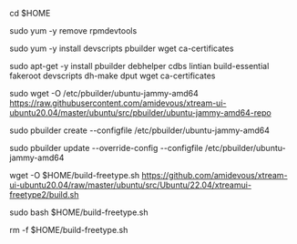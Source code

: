 cd $HOME

sudo yum -y remove rpmdevtools

sudo yum -y install devscripts pbuilder wget ca-certificates

sudo apt-get -y install pbuilder debhelper cdbs lintian build-essential fakeroot devscripts dh-make dput wget ca-certificates

sudo wget -O /etc/pbuilder/ubuntu-jammy-amd64 https://raw.githubusercontent.com/amidevous/xtream-ui-ubuntu20.04/master/ubuntu/src/pbuilder/ubuntu-jammy-amd64-repo

sudo pbuilder create --configfile /etc/pbuilder/ubuntu-jammy-amd64

sudo pbuilder update --override-config --configfile /etc/pbuilder/ubuntu-jammy-amd64

wget -O $HOME/build-freetype.sh https://github.com/amidevous/xtream-ui-ubuntu20.04/raw/master/ubuntu/src/Ubuntu/22.04/xtreamui-freetype2/build.sh

sudo bash $HOME/build-freetype.sh

rm -f $HOME/build-freetype.sh
